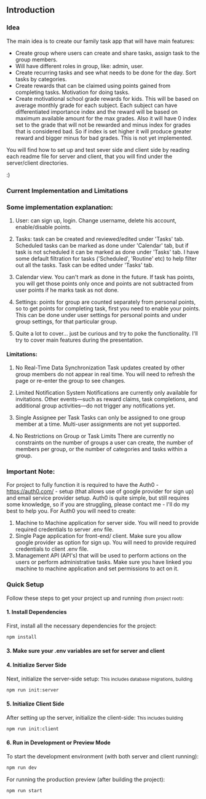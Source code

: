 ## Introduction

### Idea

The main idea is to create our family task app that will have main features:

- Create group where users can create and share tasks, assign task to the group members.
- Will have different roles in group, like: admin, user.
- Create recurring tasks and see what needs to be done for the day. Sort tasks by categories.
- Create rewards that can be claimed using points gained from completing tasks. Motivation for doing tasks.
- Create motivational school grade rewards for kids. This will be based on average monthly grade for each subject. Each subject can have differentiated importance index and the reward will be based on maximum available amount for the max grades. Also it will have 0 index set to the grade that will not be rewarded and minus index for grades that is considered bad. So if index is set higher it will produce greater reward and bigger minus for bad grades. This is not yet implemented.

You will find how to set up and test sever side and client side by reading each readme file for server and client, that you will find under the server/client directories.

:)

### Current Implementation and Limitations

### Some implementation explanation:

1. User: can sign up, login. Change username, delete his account, enable/disable points.

2. Tasks: task can be created and reviewed/edited under 'Tasks' tab. Scheduled tasks can be marked as done under 'Calendar' tab, but if task is not scheduled it can be marked as done under 'Tasks' tab. I have some default filtration for tasks ('Scheduled', 'Routine' etc) to help filter out all the tasks. Task can be edited under 'Tasks' tab.

3. Calendar view. You can't mark as done in the future. If task has points, you will get those points only once and points are not subtracted from user points if he marks task as not done.

4. Settings: points for group are counted separately from personal points, so to get points for completing task, first you need to enable your points. This can be done under user settings for personal points and under group settings, for that particular group.

4. Quite a lot to cover... just be curious and try to poke the functionality. I'll try to cover main features during the presentation.

#### Limitations:

1. No Real-Time Data Synchronization
Task updates created by other group members do not appear in real time. You will need to refresh the page or re-enter the group to see changes.

2. Limited Notification System
Notifications are currently only available for invitations. Other events—such as reward claims, task completions, and additional group activities—do not trigger any notifications yet.

3. Single Assignee per Task
Tasks can only be assigned to one group member at a time. Multi-user assignments are not yet supported.

4. No Restrictions on Group or Task Limits
There are currently no constraints on the number of groups a user can create, the number of members per group, or the number of categories and tasks within a group.


### Important Note:

For project to fully function it is required to have the Auth0 - https://auth0.com/ - setup (that allows use of google provider for sign up) and email service provider setup.
Auth0 is quite simple, but still requires some knowledge, so if you are struggling, please contact me - I'll do my best to help you.
For Auth0 you will need to create:

1. Machine to Machine application for server side. You will need to provide required credentials to server .env file.
2. Single Page application for front-end/ client. Make sure you allow google provider as option for sign up. You will need to provide required credentials to client .env file.
3. Management API (API's) that will be used to perform actions on the users or perform administrative tasks. Make sure you have linked you machine to machine application and set permissions to act on it.


### Quick Setup

Follow these steps to get your project up and running <small>(from project root)</small>:

#### 1. Install Dependencies

First, install all the necessary dependencies for the project:

```bash
npm install
```

#### 3.  Make sure your .env variables are set for server and client
#### 4.  Initialize Server Side

Next, initialize the server-side setup:
<small>This includes database migrations, building</small>

```bash
npm run init:server
```

#### 5.  Initialize Client Side
After setting up the server, initialize the client-side:
<small>This includes building</small>
```bash
npm run init:client
```

#### 6.  Run in Development or Preview Mode

To start the development environment (with both server and client running):

```bash
npm run dev
```

For running the production preview (after building the project):

```bash
npm run start
```